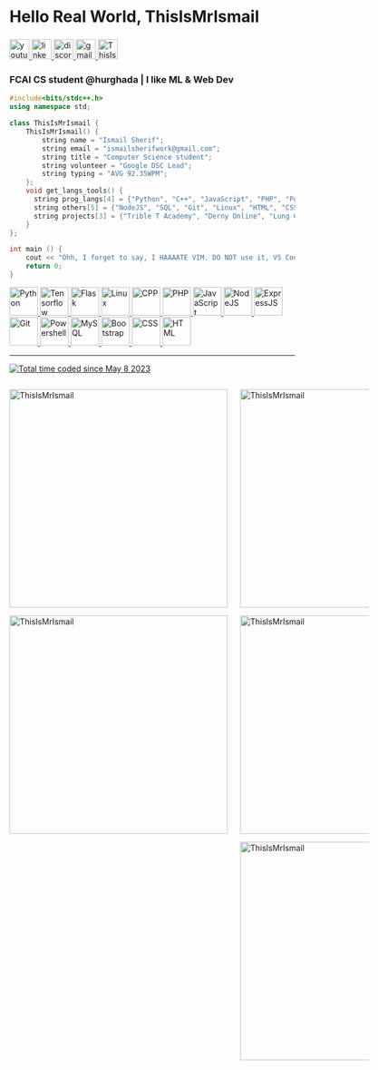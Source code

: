 <meta http-equiv="Cache-Control" content="no-cache, no-store, must-revalidate">
<meta http-equiv="Pragma" content="no-cache">
<meta http-equiv="Expires" content="0">

<div align="left">

  <h1>Hello Real World, ThisIsMrIsmail</h1>

###

  <div align="left">
    <a href="https://youtube.com/ThisIsMrIsmail" target="_blank">
      <img src="https://img.shields.io/static/v1?message=Youtube&logo=youtube&label=&color=FF0000&logoColor=white&labelColor=&style=for-the-badge" height="35" alt="youtube logo">
    </a>
    <a href="https://linkedin.com/in/ThisIsMrIsmail" target="_blank">
      <img src="https://img.shields.io/static/v1?message=LinkedIn&logo=linkedin&label=&color=0077B5&logoColor=white&labelColor=&style=for-the-badge" height="35" alt="linkedin logo">
    </a>
    <a href="https://discord.com/users/ThisIsMrIsmail#0476" target="_blank">
      <img src="https://img.shields.io/static/v1?message=Discord&logo=discord&label=&color=7289DA&logoColor=white&labelColor=&style=for-the-badge" height="35" alt="discord logo">
    </a>
    <a href="mailto:ismailsherifwork@gmail.com" target="_blank">
      <img src="https://img.shields.io/static/v1?message=Gmail&logo=gmail&label=&color=D14836&logoColor=white&labelColor=&style=for-the-badge" height="35" alt="gmail logo">
    </a>
    <a href="https://github.com/ThisIsMrIsmail" target="_blank">
      <img height="35" src="https://komarev.com/ghpvc/?username=ThisIsMrIsmail&label=Profile%20views&color=blueviolet&style=for-the-badge" alt="ThisIsMrIsmail">
    </a>
  </div>

###

  <h3>FCAI CS student @hurghada | I like ML & Web Dev</h3>

```cpp
#include<bits/stdc++.h>
using namespace std;

class ThisIsMrIsmail {
    ThisIsMrIsmail() {
        string name = "Ismail Sherif";
        string email = "ismailsherifwork@gmail.com";
        string title = "Computer Science student";
        string volunteer = "Google DSC Lead";
        string typing = "AVG 92.35WPM";
    };
    void get_langs_tools() {
      string prog_langs[4] = {"Python", "C++", "JavaScript", "PHP", "PowerShell"};
      string others[5] = {"NodeJS", "SQL", "Git", "Linux", "HTML", "CSS"};
      string projects[3] = {"Trible T Academy", "Derny Online", "Lung Cancer Detection"};
    }
};

int main () {
    cout << "Ohh, I forget to say, I HAAAATE VIM. DO NOT use it, VS Code is BETTER";
    return 0;
}
```

  <p>
    <a target="_blank" href="https://www.python.org"> <img src="https://skillicons.dev/icons?i=py" alt="Python" width="50" height="50"> </a>
    <a target="_blank" href="https://www.tensorflow.org/"> <img src="https://skillicons.dev/icons?i=tensorflow" alt="Tensorflow" width="50" height="50"> </a>
    <a target="_blank" href="https://flask.palletsprojects.com/"> <img src="https://skillicons.dev/icons?i=flask" alt="Flask" width="50" height="50"> </a>
    <a target="_blank" href="https://www.linux.org/"> <img src="https://skillicons.dev/icons?i=linux" alt="Linux" width="50" height="50"> </a>
    <a target="_blank" href="https://www.w3schools.com/cpp/"> <img src="https://skillicons.dev/icons?i=cpp" alt="CPP" width="50" height="50"> </a>
    <a target="_blank" href="https://www.php.net"> <img src="https://skillicons.dev/icons?i=php" alt="PHP" width="50" height="50"> </a>
    <a target="_blank" href="https://developer.mozilla.org/en-US/docs/Web/JavaScript"> <img src="https://skillicons.dev/icons?i=js" alt="JavaScript" width="50" height="50"> </a>
    <a target="_blank" href="https://nodejs.org"> <img src="https://skillicons.dev/icons?i=nodejs" alt="NodeJS" width="50" height="50"> </a>
    <a target="_blank" href="https://expressjs.com"> <img src="https://skillicons.dev/icons?i=express" alt="ExpressJS" width="50" height="50"> </a>
    <a target="_blank" href="https://git-scm.com/"> <img src="https://skillicons.dev/icons?i=git" alt="Git" width="50" height="50"> </a>
    <a target="_blank" href="https://learn.microsoft.com/en-us/powershell/"> <img src="https://skillicons.dev/icons?i=powershell" alt="Powershell" width="50" height="50"> </a>
    <a target="_blank" href="https://www.mysql.com/"> <img src="https://skillicons.dev/icons?i=mysql" alt="MySQL" width="50" height="50"> </a>
    <a target="_blank" href="https://getbootstrap.com"> <img src="https://skillicons.dev/icons?i=bootstrap" alt="Bootstrap" width="50" height="50"> </a>
    <a target="_blank" href="https://www.w3schools.com/css/"> <img src="https://skillicons.dev/icons?i=css" alt="CSS" width="50" height="50"> </a>
    <a target="_blank" href="https://www.w3.org/html/"> <img src="https://skillicons.dev/icons?i=html" alt="HTML" width="50" height="50"> </a>
  </p>

  <hr style="height: 1px">
  
  <a href="https://wakatime.com/@da667081-e299-4c08-85ff-0eb8e72377a3" target="_blank" rel="noreferrer"><img src="https://wakatime.com/badge/user/da667081-e299-4c08-85ff-0eb8e72377a3.svg" alt="Total time coded since May 8 2023" /></a>
  <div style="display: flex;">
    <div style="margin-right: 22px">
        <a href="https://wakatime.com/@ThisIsMrIsmail" target="_blank" rel="noreferrer">
          <p> <img width="385" src="https://github-readme-stats.vercel.app/api/wakatime?username=thisismrismail&theme=dark&v=2" alt="ThisIsMrIsmail"> </p> </a>
        <a href="https://github.com/ThisIsMrIsmail/TTT" target="_blank" rel="noreferrer">
          <p> <img width="385" src="https://github-readme-stats.vercel.app/api/pin/?username=ThisIsMrIsmail&repo=ttt&theme=dark" alt="ThisIsMrIsmail"> </p> </a>
    </div>
    <div style="width: 45%">
      <a href="https://github.com/ThisIsMrIsmail/" target="_blank" rel="noreferrer">
          <p> <img width="385" src="https://github-readme-stats.vercel.app/api?username=ThisIsMrIsmail&show_icons=true&theme=dark" alt="ThisIsMrIsmail"> </p> </a>
      <a href="https://github.com/ThisIsMrIsmail/" target="_blank" rel="noreferrer">
          <p> <img width="385" src="https://github-readme-streak-stats.herokuapp.com/?user=ThisIsMrIsmail&theme=dark" alt="ThisIsMrIsmail"> </p> </a>
      <a href="https://github.com/ThisIsMrIsmail?tab=repositories" target="_blank" rel="noreferrer">
          <p> <img width="385" src="https://github-readme-stats.vercel.app/api/top-langs?username=ThisIsMrIsmail&show_icons=true&locale=en&layout=compact&theme=dark" alt="ThisIsMrIsmail"> </p> </a>
    </div>
  </div>
  

</div>